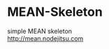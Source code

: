 MEAN-Skeleton
=============

simple MEAN skeleton<br />
<a href='http://mean.nodejitsu.com/'>http://mean.nodejitsu.com</a>
